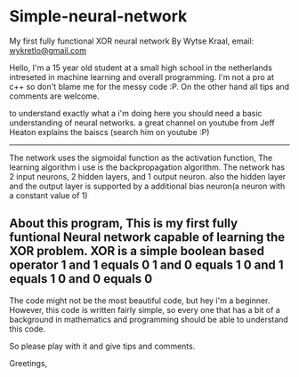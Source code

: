 # Simple-neural-network
My first fully functional XOR neural network
By Wytse Kraal,
email: wykretlo@gmail.com

Hello, I'm a 15 year old student at a small high school in the netherlands intreseted in machine learning and overall programming.
I'm not a pro at c++ so don't blame me for the messy code :P. On the other hand all tips and comments are welcome.

to understand exactly what a i'm doing here you should need a basic understanding of neural networks.
a great channel on youtube from Jeff Heaton explains the baiscs (search him on youtube :P)

-----------------------------------------------------------------------------------------------------------------------------
The network uses the sigmoidal function as the activation function,
The learning algorithm i use is the backpropagation algorithm. 
The network has 2 input neurons, 2 hidden layers, and 1 output neuron. also the hidden layer and the output layer is supported by a additional bias neuron(a neuron with a constant value of 1)

About this program,
This is my first fully funtional Neural network capable of learning the XOR problem.
XOR is a simple boolean based operator
1 and 1 equals 0
1 and 0 equals 1
0 and 1 equals 1
0 and 0 equals 0
-----------------------------------------------------------------------------------------------------------------------------

The code might not be the most beautiful code, but hey i'm a beginner.
However, this code is written fairly simple, so every one that has a bit of a background in mathematics and programming should be able to understand this code.

So please play with it and give tips and comments.

Greetings,
